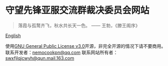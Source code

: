# 守望先锋亚服交流群裁决委员会网站
> 落霞与孤鹜齐飞，秋水共长天一色。
> —— 王勃，《滕王阁序》

[English](https://github.com/WaitingSpringcn/gitweb/blob/main/en.md)

使用[GNU General Public License v3.0](https://github.com/WaitingSpringcn/gitweb/blob/main/LICENSE)开源，非完全开源的情况下请不要商用。
联系开发者：nemocookpn@qq.com
联系网站所有者：swxfjlqjcwyh@qun.mail.163.com

